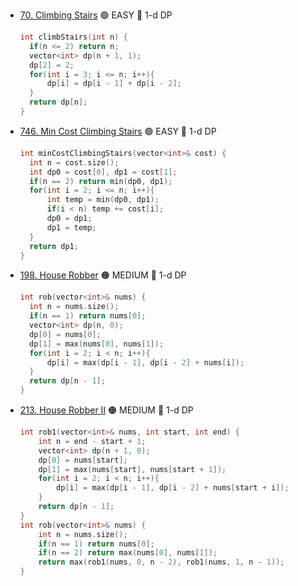 - [70. Climbing Stairs](https://leetcode.com/problems/climbing-stairs) 🟢 EASY 🔵 1-d DP
  ```cpp
  int climbStairs(int n) {
    if(n <= 2) return n;
    vector<int> dp(n + 1, 1);
    dp[2] = 2;
    for(int i = 3; i <= n; i++){
        dp[i] = dp[i - 1] + dp[i - 2];
    }
    return dp[n];
  }
  ```
- [746. Min Cost Climbing Stairs](https://leetcode.com/problems/min-cost-climbing-stairs/) 🟢 EASY 🔵 1-d DP
  ```cpp
  int minCostClimbingStairs(vector<int>& cost) {
    int n = cost.size();
    int dp0 = cost[0], dp1 = cost[1];
    if(n == 2) return min(dp0, dp1);
    for(int i = 2; i <= n; i++){
        int temp = min(dp0, dp1);
        if(i < n) temp += cost[i];
        dp0 = dp1;
        dp1 = temp;
    }
    return dp1;
  }
  ```
- [198. House Robber](https://leetcode.com/problems/house-robber/) 🟠 MEDIUM 🔵 1-d DP
  ```cpp
  int rob(vector<int>& nums) {
    int n = nums.size();
    if(n == 1) return nums[0];
    vector<int> dp(n, 0);
    dp[0] = nums[0];
    dp[1] = max(nums[0], nums[1]);
    for(int i = 2; i < n; i++){
        dp[i] = max(dp[i - 1], dp[i - 2] + nums[i]);
    }
    return dp[n - 1];
  }
  ```
- [213. House Robber II](https://leetcode.com/problems/house-robber-ii/) 🟠 MEDIUM 🔵 1-d DP
  ```cpp
  int rob1(vector<int>& nums, int start, int end) {
      int n = end - start + 1;
      vector<int> dp(n + 1, 0);
      dp[0] = nums[start];
      dp[1] = max(nums[start], nums[start + 1]);
      for(int i = 2; i < n; i++){
          dp[i] = max(dp[i - 1], dp[i - 2] + nums[start + i]);
      }
      return dp[n - 1];
  }
  int rob(vector<int>& nums) {
      int n = nums.size();
      if(n == 1) return nums[0];
      if(n == 2) return max(nums[0], nums[1]);
      return max(rob1(nums, 0, n - 2), rob1(nums, 1, n - 1));
  }
  ```

